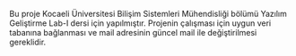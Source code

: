 Bu proje Kocaeli Üniversitesi Bilişim Sistemleri Mühendisliği bölümü Yazılım Geliştirme Lab-I dersi için yapılmıştır.
Projenin çalışması için uygun veri tabanına bağlanması ve mail adresinin güncel mail ile değiştirilmesi gereklidir.
